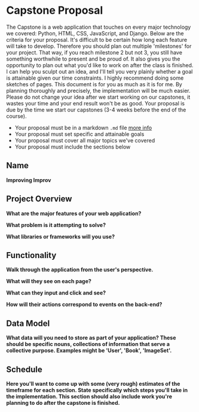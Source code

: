 
# Capstone Proposal

The Capstone is a web application that touches on every major technology we covered: Python, HTML, CSS, JavaScript, and Django. Below are the criteria for your proposal. It's difficult to be certain how long each feature will take to develop. Therefore you should plan out multiple 'milestones' for your project. That way, if you reach milestone 2 but not 3, you still have something worthwhile to present and be proud of. It also gives you the opportunity to plan out what you'd like to work on after the class is finished. I can help you sculpt out an idea, and I'll tell you very plainly whether a goal is attainable given our time constraints. I highly recommend doing some sketches of pages. This document is for you as much as it is for me. By planning thoroughly and precisely, the implementation will be much easier. Please do not change your idea after we start working on our capstones, it wastes your time and your end result won't be as good. Your proposal is due by the time we start our capstones (3-4 weeks before the end of the course).

- Your proposal must be in a markdown `.md` file [more info](https://help.github.com/articles/basic-writing-and-formatting-syntax/)
- Your proposal must set specific and attainable goals
- Your proposal must cover all major topics we've covered
- Your proposal must include the sections below



## Name

**Improving Improv**

## Project Overview

**What are the major features of your web application?**



**What problem is it attempting to solve?**



**What libraries or frameworks will you use?**



## Functionality

**Walk through the application from the user's perspective.**



**What will they see on each page?**



**What can they input and click and see?**



**How will their actions correspond to events on the back-end?**



## Data Model

**What data will you need to store as part of your application? These should be specific nouns, collections of information that serve a collective purpose. Examples might be 'User', 'Book', 'ImageSet'.**



## Schedule

**Here you'll want to come up with some (very rough) estimates of the timeframe for each section. State specifically which steps you'll take in the implementation. This section should also include work you're planning to do after the capstone is finished.**


